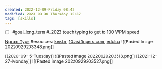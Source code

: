```yaml
---
created: 2022-12-09-Friday 08:42
modified: 2023-03-30-Thursday 15:37
tags: [skills]
---
```

- [ ] #goal_long_term  #_2023 touch typing to get to 100 WPM speed

[Ngram Type](https://ranelpadon.github.io/ngram-type/)
Resources: [key.br](http://key.br), [10fastfingers.com](http://10fastfingers.com), [edclub](https://www.edclub.com/sportal/)
![[Pasted image 20220929203348.png]]

[[2020-09-15-Tuesday]]
![[Pasted image 20220929203513.png]]
[[2021-12-27-Monday]]
![[Pasted image 20220929203527.png]]
